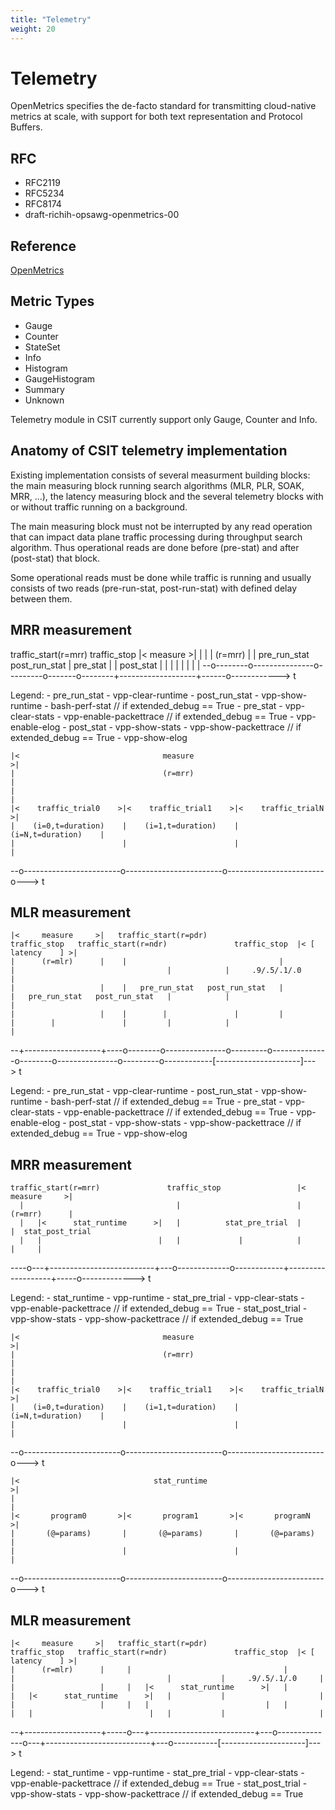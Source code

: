 ```yaml
---
title: "Telemetry"
weight: 20
---
```


# Telemetry

OpenMetrics specifies the de-facto standard for transmitting cloud-native
metrics at scale, with support for both text representation and Protocol
Buffers.

## RFC

- RFC2119
- RFC5234
- RFC8174
- draft-richih-opsawg-openmetrics-00

## Reference

[OpenMetrics](https://github.com/OpenObservability/OpenMetrics/blob/master/specification/OpenMetrics.md)

## Metric Types

- Gauge
- Counter
- StateSet
- Info
- Histogram
- GaugeHistogram
- Summary
- Unknown

Telemetry module in CSIT currently support only Gauge, Counter and Info.

## Anatomy of CSIT telemetry implementation

Existing implementation consists of several measurment building blocks:
the main measuring block running search algorithms (MLR, PLR, SOAK, MRR, ...),
the latency measuring block and the several telemetry blocks with or without
traffic running on a background.

The main measuring block must not be interrupted by any read operation that can
impact data plane traffic processing during throughput search algorithm. Thus
operational reads are done before (pre-stat) and after (post-stat) that block.

Some operational reads must be done while traffic is running and usually
consists of two reads (pre-run-stat, post-run-stat) with defined delay between
them.

## MRR measurement

  traffic_start(r=mrr)               traffic_stop       |<     measure     >|
    |                                  |                |      (r=mrr)      |
    |   pre_run_stat   post_run_stat   |    pre_stat    |                   |  post_stat
    |        |               |         |       |        |                   |      |
  --o--------o---------------o---------o-------o--------+-------------------+------o------------>
                                                                                              t

  Legend:
    - pre_run_stat
      - vpp-clear-runtime
    - post_run_stat
      - vpp-show-runtime
      - bash-perf-stat            // if extended_debug == True
    - pre_stat
      - vpp-clear-stats
      - vpp-enable-packettrace    // if extended_debug == True
      - vpp-enable-elog
    - post_stat
      - vpp-show-stats
      - vpp-show-packettrace      // if extended_debug == True
      - vpp-show-elog


    |<                                measure                                 >|
    |                                 (r=mrr)                                  |
    |                                                                          |
    |<    traffic_trial0    >|<    traffic_trial1    >|<    traffic_trialN    >|
    |    (i=0,t=duration)    |    (i=1,t=duration)    |    (i=N,t=duration)    |
    |                        |                        |                        |
  --o------------------------o------------------------o------------------------o--->
                                                                                 t


## MLR measurement

    |<     measure     >|   traffic_start(r=pdr)               traffic_stop   traffic_start(r=ndr)               traffic_stop  |< [    latency    ] >|
    |      (r=mlr)      |    |                                  |              |                                  |            |     .9/.5/.1/.0     |
    |                   |    |   pre_run_stat   post_run_stat   |              |   pre_run_stat   post_run_stat   |            |                     |
    |                   |    |        |               |         |              |        |               |         |            |                     |
  --+-------------------+----o--------o---------------o---------o--------------o--------o---------------o---------o------------[---------------------]--->
                                                                                                                                                       t

  Legend:
    - pre_run_stat
      - vpp-clear-runtime
    - post_run_stat
      - vpp-show-runtime
      - bash-perf-stat          // if extended_debug == True
    - pre_stat
      - vpp-clear-stats
      - vpp-enable-packettrace  // if extended_debug == True
      - vpp-enable-elog
    - post_stat
      - vpp-show-stats
      - vpp-show-packettrace    // if extended_debug == True
      - vpp-show-elog


## MRR measurement

    traffic_start(r=mrr)               traffic_stop                 |<     measure     >|
      |                                  |                          |      (r=mrr)      |
      |   |<      stat_runtime      >|   |          stat_pre_trial  |                   |  stat_post_trial
      |   |                          |   |             |            |                   |     |
  ----o---+--------------------------+---o-------------o------------+-------------------+-----o------------->
                                                                                                          t

  Legend:
    - stat_runtime
      - vpp-runtime
    - stat_pre_trial
      - vpp-clear-stats
      - vpp-enable-packettrace  // if extended_debug == True
    - stat_post_trial
      - vpp-show-stats
      - vpp-show-packettrace    // if extended_debug == True


    |<                                measure                                 >|
    |                                 (r=mrr)                                  |
    |                                                                          |
    |<    traffic_trial0    >|<    traffic_trial1    >|<    traffic_trialN    >|
    |    (i=0,t=duration)    |    (i=1,t=duration)    |    (i=N,t=duration)    |
    |                        |                        |                        |
  --o------------------------o------------------------o------------------------o--->
                                                                                 t


    |<                              stat_runtime                              >|
    |                                                                          |
    |<       program0       >|<       program1       >|<       programN       >|
    |       (@=params)       |       (@=params)       |       (@=params)       |
    |                        |                        |                        |
  --o------------------------o------------------------o------------------------o--->
                                                                                 t


## MLR measurement

    |<     measure     >|   traffic_start(r=pdr)               traffic_stop   traffic_start(r=ndr)               traffic_stop  |< [    latency    ] >|
    |      (r=mlr)      |     |                                  |              |                                  |           |     .9/.5/.1/.0     |
    |                   |     |   |<      stat_runtime      >|   |              |   |<      stat_runtime      >|   |           |                     |
    |                   |     |   |                          |   |              |   |                          |   |           |                     |
  --+-------------------+-----o---+--------------------------+---o--------------o---+--------------------------+---o-----------[---------------------]--->
                                                                                                                                                       t

  Legend:
    - stat_runtime
      - vpp-runtime
    - stat_pre_trial
      - vpp-clear-stats
      - vpp-enable-packettrace  // if extended_debug == True
    - stat_post_trial
      - vpp-show-stats
      - vpp-show-packettrace    // if extended_debug == True
